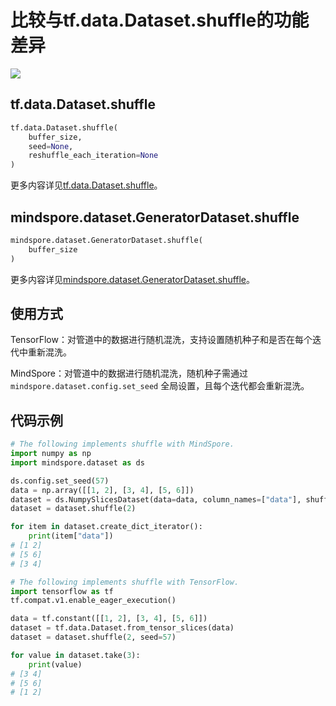 # 比较与tf.data.Dataset.shuffle的功能差异

<a href="https://gitee.com/mindspore/docs/blob/r2.0.0-alpha/docs/mindspore/source_zh_cn/note/api_mapping/tensorflow_diff/shuffle.md" target="_blank"><img src="https://mindspore-website.obs.cn-north-4.myhuaweicloud.com/website-images/r2.0.0-alpha/resource/_static/logo_source.png"></a>

## tf.data.Dataset.shuffle

```python
tf.data.Dataset.shuffle(
    buffer_size,
    seed=None,
    reshuffle_each_iteration=None
)
```

更多内容详见[tf.data.Dataset.shuffle](https://www.tensorflow.org/versions/r2.6/api_docs/python/tf/data/Dataset#shuffle)。

## mindspore.dataset.GeneratorDataset.shuffle

```python
mindspore.dataset.GeneratorDataset.shuffle(
    buffer_size
)
```

更多内容详见[mindspore.dataset.GeneratorDataset.shuffle](https://www.mindspore.cn/docs/zh-CN/r2.0.0-alpha/api_python/dataset/dataset_method/operation/mindspore.dataset.Dataset.shuffle.html#mindspore.dataset.Dataset.shuffle)。

## 使用方式

TensorFlow：对管道中的数据进行随机混洗，支持设置随机种子和是否在每个迭代中重新混洗。

MindSpore：对管道中的数据进行随机混洗，随机种子需通过 `mindspore.dataset.config.set_seed` 全局设置，且每个迭代都会重新混洗。

## 代码示例

```python
# The following implements shuffle with MindSpore.
import numpy as np
import mindspore.dataset as ds

ds.config.set_seed(57)
data = np.array([[1, 2], [3, 4], [5, 6]])
dataset = ds.NumpySlicesDataset(data=data, column_names=["data"], shuffle=False)
dataset = dataset.shuffle(2)

for item in dataset.create_dict_iterator():
    print(item["data"])
# [1 2]
# [5 6]
# [3 4]

# The following implements shuffle with TensorFlow.
import tensorflow as tf
tf.compat.v1.enable_eager_execution()

data = tf.constant([[1, 2], [3, 4], [5, 6]])
dataset = tf.data.Dataset.from_tensor_slices(data)
dataset = dataset.shuffle(2, seed=57)

for value in dataset.take(3):
    print(value)
# [3 4]
# [5 6]
# [1 2]
```
